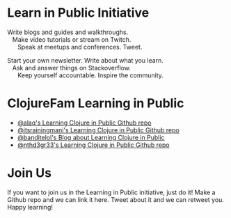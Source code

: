 # Learn in Public Initiative

Write blogs and guides and walkthroughs.  
&nbsp;&nbsp;&nbsp;Make video tutorials or stream on Twitch.   
&nbsp;&nbsp;&nbsp;&nbsp;&nbsp;&nbsp;Speak at meetups and conferences. Tweet.  

Start your own newsletter. Write about what you learn.  
&nbsp;&nbsp;&nbsp;Ask and answer things on Stackoverflow.   
&nbsp;&nbsp;&nbsp;&nbsp;&nbsp;&nbsp;Keep yourself accountable. Inspire the community.  

# ClojureFam Learning in Public
- [@alaq's Learning Clojure in Public Github repo](https://github.com/alaq/learning-clojure-in-public) 
- [@itsrainingmani's Learning Clojure in Public Github repo](https://github.com/itsrainingmani/learn-clojure-in-public) 
- [@banditelol's Blog about Learning Clojure in Public](https://blog.adityarp.com/learn-clojure-day-0/)
- [@nthd3gr33's Learning Clojure in Public Github repo](https://github.com/nthd3gr33/learn-clojure-in-public)

# Join Us

If you want to join us in the Learning in Public initiative, just do it! Make a Github repo and we can link it here. Tweet about it and we can retweet you. Happy learning!

